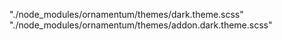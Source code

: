 "./node_modules/ornamentum/themes/dark.theme.scss"
"./node_modules/ornamentum/themes/addon.dark.theme.scss"
